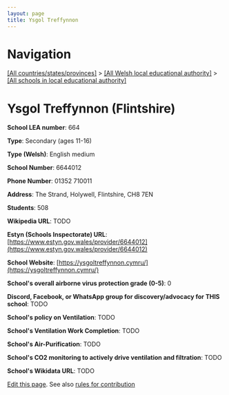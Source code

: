 ```yaml
---
layout: page
title: Ysgol Treffynnon
---
```

# Navigation

[[All countries/states/provinces]](../../..) > [[All Welsh local educational authority]](../..) > [[All schools in local educational authority]](..)

# Ysgol Treffynnon (Flintshire)

**School LEA number**: 664

**Type**: Secondary (ages 11-16)

**Type (Welsh)**: English medium

**School Number**: 6644012

**Phone Number**: 01352 710011

**Address**: The Strand, Holywell, Flintshire, CH8 7EN

**Students**: 508

**Wikipedia URL**: TODO

**Estyn (Schools Inspectorate) URL**: [https://www.estyn.gov.wales/provider/6644012](https://www.estyn.gov.wales/provider/6644012)

**School Website**: [https://ysgoltreffynnon.cymru/](https://ysgoltreffynnon.cymru/)

**School's overall airborne virus protection grade (0-5)**: 0

**Discord, Facebook, or WhatsApp group for discovery/advocacy for THIS school**: TODO

**School's policy on Ventilation**: TODO

**School's Ventilation Work Completion**: TODO

**School's Air-Purification**: TODO

**School's CO2 monitoring to actively drive ventilation and filtration**: TODO

**School's Wikidata URL**: TODO




[Edit this page](https://github.com/ventilate-schools/Wales/edit/prif/./Flintshire/Ysgol_Treffynnon.md). See also [rules for contribution](../../../contribution-rules/)